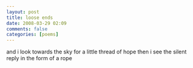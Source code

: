 ```yaml
---
layout: post
title: loose ends
date: 2008-03-29 02:09
comments: false
categories: [poems]
---
```


and i look towards the sky
for a little thread of hope
then i see the silent reply
in the form of a rope
